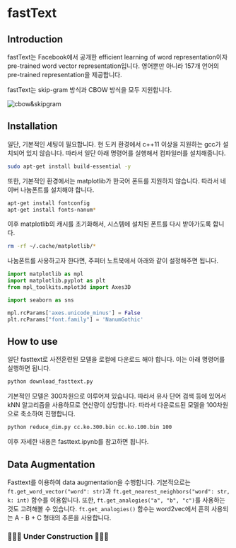 # fastText

## Introduction

fastText는 Facebook에서 공개한 efficient learning of word representation이자 pre-trained word vector representation입니다. 영어뿐만 아니라 157개 언어의 pre-trained representation을 제공합니다.

fastText는 skip-gram 방식과 CBOW 방식을 모두 지원합니다. 

![cbow&skipgram](https://fasttext.cc/img/cbo_vs_skipgram.png)

## Installation

일단, 기본적인 세팅이 필요합니다. 현 도커 환경에서 c++11 이상을 지원하는 gcc가 설치되어 있지 않습니다. 따라서 일단 아래 명령어를 실행해서 컴파일러를 설치해줍니다.

```bash
sudo apt-get install build-essential -y
```

또한, 기본적인 환경에서는 matplotlib가 한국어 폰트를 지원하지 않습니다. 따라서 네이버 나눔폰트를 설치해야 합니다.

```bash
apt-get install fontconfig
apt-get install fonts-nanum*
```

이후 matplotlib의 캐시를 초기화해서, 시스템에 설치된 폰트를 다시 받아가도록 합니다.

```bash
rm -rf ~/.cache/matplotlib/*
```

나눔폰트를 사용하고자 한다면, 주피터 노트북에서 아래와 같이 설정해주면 됩니다.

```python
import matplotlib as mpl
import matplotlib.pyplot as plt
from mpl_toolkits.mplot3d import Axes3D

import seaborn as sns

mpl.rcParams['axes.unicode_minus'] = False
plt.rcParams["font.family"] = 'NanumGothic'
```

## How to use

일단 fasttext로 사전훈련된 모델을 로컬에 다운로드 해야 합니다. 이는 아래 명령어를 실행하면 됩니다.

```bash
python download_fasttext.py
```

기본적인 모델은 300차원으로 이루어져 있습니다. 따라서 유사 단어 검색 등에 있어서 kNN 알고리즘을 사용하므로 연산량이 상당합니다. 따라서 다운로드된 모델을 100차원으로 축소하여 진행합니다.

```bash
python reduce_dim.py cc.ko.300.bin cc.ko.100.bin 100
```

이후 자세한 내용은 fasttext.ipynb를 참고하면 됩니다.

## Data Augmentation

Fasttext를 이용하여 data augmentation을 수행합니다. 기본적으로는 `ft.get_word_vector("word": str)`과 `ft.get_nearest_neighbors("word": str, k: int)` 함수를 이용합니다. 또한, `ft.get_analogies("a", "b", "c")`를 사용하는 것도 고려해볼 수 있습니다. `ft.get_analogies()` 함수는 word2vec에서 흔히 사용되는 A - B + C 형태의 추론을 사용합니다.

### 🚧🚧🚧 Under Construction 🚧🚧🚧